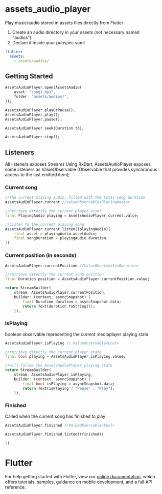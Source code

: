 # assets_audio_player

Play music/audio stored in assets files directly from Flutter

1. Create an audio directory in your assets (not necessary named "audios")
2. Declare it inside your pubspec.yaml

```yaml
flutter:
  assets:
    - assets/audios/
```

## Getting Started

```Dart
AssetsAudioPlayer.open(AssetsAudio(
    asset: "song1.mp3",
    folder: "assets/audios/",
));
```

```Dart
AssetsAudioPlayer.playOrPause();
AssetsAudioPlayer.play();
AssetsAudioPlayer.pause();
```

```Dart
AssetsAudioPlayer.seek(Duration to);
```

```Dart
AssetsAudioPlayer.stop();
```

## Listeners

All listeners exposes Streams 
Using RxDart, AssetsAudioPlayer exposes some listeners as ValueObservable (Observable that provides synchronous access to the last emitted item);

### Current song
```Dart
//The current playing audio, filled with the total song duration
AssetsAudioPlayer.current //ValueObservable<PlayingAudio>

//Retrieve directly the current played asset
final PlayingAudio playing = AssetsAudioPlayer.current.value;

//Listen to the current playing song
AssetsAudioPlayer.current.listen((playingAudio){
    final asset = playingAudio.assetAudio;
    final songDuration = playingAudio.duration;
})
```

### Current position (in seconds)

```Dart
AssetsAudioPlayer.currentPosition //ValueObservable<Duration>

//retrieve directly the current song position
final Duration position = AssetsAudioPlayer.currentPosition.value;

return StreamBuilder(
    stream: AssetsAudioPlayer.currentPosition,
    builder: (context, asyncSnapshot) {
        final Duration duration = asyncSnapshot.data;
        return Text(duration.toString());  
    }),
```

### IsPlaying
boolean observable representing the current mediaplayer playing state
```Dart
AssetsAudioPlayer.isPlaying // ValueObservable<bool>

//retrieve directly the current player state
final bool playing = AssetsAudioPlayer.isPlaying.value;

//will follow the AssetsAudioPlayer playing state
return StreamBuilder(
    stream: AssetsAudioPlayer.isPlaying,
    builder: (context, asyncSnapshot) {
        final bool isPlaying = asyncSnapshot.data;
        return Text(isPlaying ? "Pause" : "Play");  
    }),
```

### Finished

Called when the current song has finished to play

```Dart
AssetsAudioPlayer.finished //ValueObservable<bool>

AssetsAudioPlayer.finished.listen((finished){
    
})
```

# Flutter

For help getting started with Flutter, view our 
[online documentation](https://flutter.io/docs), which offers tutorials, 
samples, guidance on mobile development, and a full API reference.
